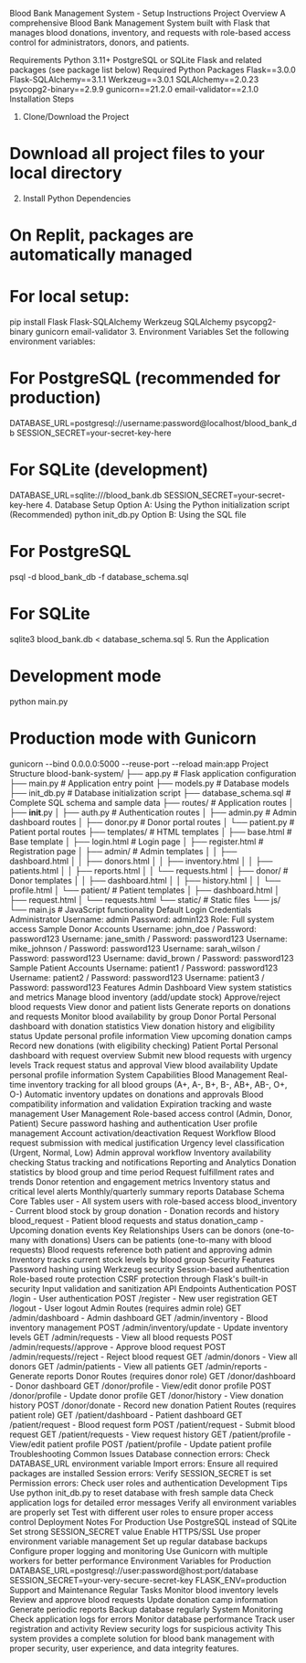 Blood Bank Management System - Setup Instructions
Project Overview
A comprehensive Blood Bank Management System built with Flask that manages blood donations, inventory, and requests with role-based access control for administrators, donors, and patients.

Requirements
Python 3.11+
PostgreSQL or SQLite
Flask and related packages (see package list below)
Required Python Packages
Flask==3.0.0
Flask-SQLAlchemy==3.1.1
Werkzeug==3.0.1
SQLAlchemy==2.0.23
psycopg2-binary==2.9.9
gunicorn==21.2.0
email-validator==2.1.0
Installation Steps
1. Clone/Download the Project
# Download all project files to your local directory
2. Install Python Dependencies
# On Replit, packages are automatically managed
# For local setup:
pip install Flask Flask-SQLAlchemy Werkzeug SQLAlchemy psycopg2-binary gunicorn email-validator
3. Environment Variables
Set the following environment variables:

# For PostgreSQL (recommended for production)
DATABASE_URL=postgresql://username:password@localhost/blood_bank_db
SESSION_SECRET=your-secret-key-here

# For SQLite (development)
DATABASE_URL=sqlite:///blood_bank.db
SESSION_SECRET=your-secret-key-here
4. Database Setup
Option A: Using the Python initialization script (Recommended)
python init_db.py
Option B: Using the SQL file
# For PostgreSQL
psql -d blood_bank_db -f database_schema.sql

# For SQLite
sqlite3 blood_bank.db < database_schema.sql
5. Run the Application
# Development mode
python main.py

# Production mode with Gunicorn
gunicorn --bind 0.0.0.0:5000 --reuse-port --reload main:app
Project Structure
blood-bank-system/
├── app.py                  # Flask application configuration
├── main.py                 # Application entry point
├── models.py               # Database models
├── init_db.py             # Database initialization script
├── database_schema.sql     # Complete SQL schema and sample data
├── routes/                 # Application routes
│   ├── __init__.py
│   ├── auth.py            # Authentication routes
│   ├── admin.py           # Admin dashboard routes
│   ├── donor.py           # Donor portal routes
│   └── patient.py         # Patient portal routes
├── templates/             # HTML templates
│   ├── base.html          # Base template
│   ├── login.html         # Login page
│   ├── register.html      # Registration page
│   ├── admin/            # Admin templates
│   │   ├── dashboard.html
│   │   ├── donors.html
│   │   ├── inventory.html
│   │   ├── patients.html
│   │   ├── reports.html
│   │   └── requests.html
│   ├── donor/            # Donor templates
│   │   ├── dashboard.html
│   │   ├── history.html
│   │   └── profile.html
│   └── patient/          # Patient templates
│       ├── dashboard.html
│       ├── request.html
│       └── requests.html
└── static/               # Static files
    └── js/
        └── main.js       # JavaScript functionality
Default Login Credentials
Administrator
Username: admin
Password: admin123
Role: Full system access
Sample Donor Accounts
Username: john_doe / Password: password123
Username: jane_smith / Password: password123
Username: mike_johnson / Password: password123
Username: sarah_wilson / Password: password123
Username: david_brown / Password: password123
Sample Patient Accounts
Username: patient1 / Password: password123
Username: patient2 / Password: password123
Username: patient3 / Password: password123
Features
Admin Dashboard
View system statistics and metrics
Manage blood inventory (add/update stock)
Approve/reject blood requests
View donor and patient lists
Generate reports on donations and requests
Monitor blood availability by group
Donor Portal
Personal dashboard with donation statistics
View donation history and eligibility status
Update personal profile information
View upcoming donation camps
Record new donations (with eligibility checking)
Patient Portal
Personal dashboard with request overview
Submit new blood requests with urgency levels
Track request status and approval
View blood availability
Update personal profile information
System Capabilities
Blood Management
Real-time inventory tracking for all blood groups (A+, A-, B+, B-, AB+, AB-, O+, O-)
Automatic inventory updates on donations and approvals
Blood compatibility information and validation
Expiration tracking and waste management
User Management
Role-based access control (Admin, Donor, Patient)
Secure password hashing and authentication
User profile management
Account activation/deactivation
Request Workflow
Blood request submission with medical justification
Urgency level classification (Urgent, Normal, Low)
Admin approval workflow
Inventory availability checking
Status tracking and notifications
Reporting and Analytics
Donation statistics by blood group and time period
Request fulfillment rates and trends
Donor retention and engagement metrics
Inventory status and critical level alerts
Monthly/quarterly summary reports
Database Schema
Core Tables
user - All system users with role-based access
blood_inventory - Current blood stock by group
donation - Donation records and history
blood_request - Patient blood requests and status
donation_camp - Upcoming donation events
Key Relationships
Users can be donors (one-to-many with donations)
Users can be patients (one-to-many with blood requests)
Blood requests reference both patient and approving admin
Inventory tracks current stock levels by blood group
Security Features
Password hashing using Werkzeug security
Session-based authentication
Role-based route protection
CSRF protection through Flask's built-in security
Input validation and sanitization
API Endpoints
Authentication
POST /login - User authentication
POST /register - New user registration
GET /logout - User logout
Admin Routes (requires admin role)
GET /admin/dashboard - Admin dashboard
GET /admin/inventory - Blood inventory management
POST /admin/inventory/update - Update inventory levels
GET /admin/requests - View all blood requests
POST /admin/requests/<id>/approve - Approve blood request
POST /admin/requests/<id>/reject - Reject blood request
GET /admin/donors - View all donors
GET /admin/patients - View all patients
GET /admin/reports - Generate reports
Donor Routes (requires donor role)
GET /donor/dashboard - Donor dashboard
GET /donor/profile - View/edit donor profile
POST /donor/profile - Update donor profile
GET /donor/history - View donation history
POST /donor/donate - Record new donation
Patient Routes (requires patient role)
GET /patient/dashboard - Patient dashboard
GET /patient/request - Blood request form
POST /patient/request - Submit blood request
GET /patient/requests - View request history
GET /patient/profile - View/edit patient profile
POST /patient/profile - Update patient profile
Troubleshooting
Common Issues
Database connection errors: Check DATABASE_URL environment variable
Import errors: Ensure all required packages are installed
Session errors: Verify SESSION_SECRET is set
Permission errors: Check user roles and authentication
Development Tips
Use python init_db.py to reset database with fresh sample data
Check application logs for detailed error messages
Verify all environment variables are properly set
Test with different user roles to ensure proper access control
Deployment Notes
For Production
Use PostgreSQL instead of SQLite
Set strong SESSION_SECRET value
Enable HTTPS/SSL
Use proper environment variable management
Set up regular database backups
Configure proper logging and monitoring
Use Gunicorn with multiple workers for better performance
Environment Variables for Production
DATABASE_URL=postgresql://user:password@host:port/database
SESSION_SECRET=your-very-secure-secret-key
FLASK_ENV=production
Support and Maintenance
Regular Tasks
Monitor blood inventory levels
Review and approve blood requests
Update donation camp information
Generate periodic reports
Backup database regularly
System Monitoring
Check application logs for errors
Monitor database performance
Track user registration and activity
Review security logs for suspicious activity
This system provides a complete solution for blood bank management with proper security, user experience, and data integrity features.
